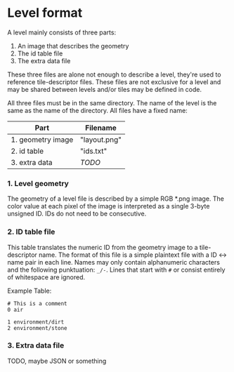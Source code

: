 # Level format

A level mainly consists of three parts:

1. An image that describes the geometry
2. The id table file
3. The extra data file

These three files are alone not enough to describe a level, they're used to reference tile-descriptor files. These files are not exclusive for a level and may be shared between levels and/or tiles may be defined in code.

All three files must be in the same directory. The name of the level is the same as the name of the directory. 
All files have a fixed name:


|		Part		|	Filename	|
|-------------------|---------------|
|1. geometry image	|	"layout.png"|
|2. id table 		|	"ids.txt"	|
|3. extra data		| *TODO* 		|


### 1. Level geometry
The geometry of a level file is described by a simple RGB *.png image. The color value at each pixel of the image is interpreted as a single 3-byte unsigned ID. IDs do not need to be consecutive.

### 2. ID table file
This table translates the numeric ID from the geometry image to a tile-descriptor name. The format of this file is a simple plaintext file with a ID <-> name pair in each line. Names may only contain alphanumeric characters and the following punktuation: `_/-`. Lines that start with `#` or consist entirely of whitespace are ignored.

Example Table:
```
# This is a comment
0 air

1 environment/dirt
2 environment/stone
```

### 3. Extra data file
TODO, maybe JSON or something